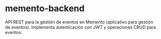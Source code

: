 # memento-backend
API REST para la gestión de eventos en Memento (aplicativo para gestión de eventos). Implementa autenticación con JWT y operaciones CRUD para eventos.
